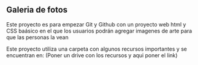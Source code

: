 ## Galeria de fotos

Este proyecto es para empezar Git y Github con un proyecto web html y CSS baásico en el que los usuarios podrán agregar imagenes de arte para que las personas la vean 

Este proyecto utiliza una carpeta con algunos recursos importantes y se encuentran en: (Poner un drive con los recursos y aqui poner el link)